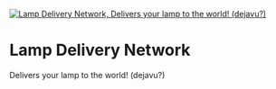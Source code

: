 [![Lamp Delivery Network, Delivers your lamp to the world! (dejavu?)](https://pimp-my-readme.webapp.io/pimp-my-readme/wavy-banner?subtitle=Delivers%20your%20lamp%20to%20the%20world%21%20%28dejavu%3F%29&title=Lamp%20Delivery%20Network)](https://pimp-my-readme.webapp.io)

# Lamp Delivery Network

Delivers your lamp to the world! (dejavu?)
